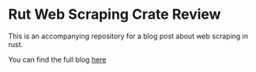 # Rut Web Scraping Crate Review

This is an accompanying repository for a blog post about web scraping in rust.

You can find the full blog [here](digitaldidgeridoo.com/rust_web_scraping)

